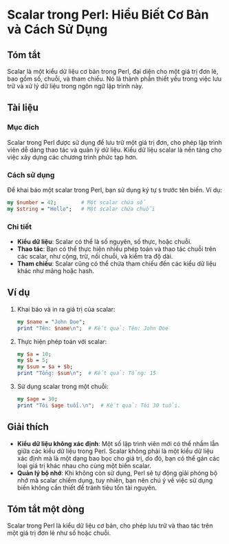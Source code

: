 <!--
Meta Description: # Scalar trong Perl: Hiểu Biết Cơ Bản và Cách Sử Dụng ## Tóm tắt Scalar là một kiểu dữ liệu cơ bản trong Perl, đại diện cho một giá trị đơn lẻ, bao gồ...
Meta Keywords: scalar, một, perl, liệu, trong
-->

# Scalar trong Perl: Hiểu Biết Cơ Bản và Cách Sử Dụng

## Tóm tắt
Scalar là một kiểu dữ liệu cơ bản trong Perl, đại diện cho một giá trị đơn lẻ, bao gồm số, chuỗi, và tham chiếu. Nó là thành phần thiết yếu trong việc lưu trữ và xử lý dữ liệu trong ngôn ngữ lập trình này.

## Tài liệu
### Mục đích
Scalar trong Perl được sử dụng để lưu trữ một giá trị đơn, cho phép lập trình viên dễ dàng thao tác và quản lý dữ liệu. Kiểu dữ liệu scalar là nền tảng cho việc xây dựng các chương trình phức tạp hơn.

### Cách sử dụng
Để khai báo một scalar trong Perl, bạn sử dụng ký tự `$` trước tên biến. Ví dụ:

```perl
my $number = 42;        # Một scalar chứa số
my $string = "Hello";   # Một scalar chứa chuỗi
```

### Chi tiết
- **Kiểu dữ liệu**: Scalar có thể là số nguyên, số thực, hoặc chuỗi.
- **Thao tác**: Bạn có thể thực hiện nhiều phép toán và thao tác chuỗi trên các scalar, như cộng, trừ, nối chuỗi, và kiểm tra độ dài.
- **Tham chiếu**: Scalar cũng có thể chứa tham chiếu đến các kiểu dữ liệu khác như mảng hoặc hash.

## Ví dụ
1. Khai báo và in ra giá trị của scalar:
   ```perl
   my $name = "John Doe";
   print "Tên: $name\n";  # Kết quả: Tên: John Doe
   ```

2. Thực hiện phép toán với scalar:
   ```perl
   my $a = 10;
   my $b = 5;
   my $sum = $a + $b;
   print "Tổng: $sum\n";  # Kết quả: Tổng: 15
   ```

3. Sử dụng scalar trong một chuỗi:
   ```perl
   my $age = 30;
   print "Tôi $age tuổi.\n";  # Kết quả: Tôi 30 tuổi.
   ```

## Giải thích
- **Kiểu dữ liệu không xác định**: Một số lập trình viên mới có thể nhầm lẫn giữa các kiểu dữ liệu trong Perl. Scalar không phải là một kiểu dữ liệu xác định mà là một dạng bao bọc cho giá trị, do đó, bạn có thể gán các loại giá trị khác nhau cho cùng một biến scalar.
- **Quản lý bộ nhớ**: Khi không còn sử dụng, Perl sẽ tự động giải phóng bộ nhớ mà scalar chiếm dụng, tuy nhiên, bạn nên chú ý về việc sử dụng biến không cần thiết để tránh tiêu tốn tài nguyên.

## Tóm tắt một dòng
Scalar trong Perl là kiểu dữ liệu cơ bản, cho phép lưu trữ và thao tác trên một giá trị đơn lẻ như số hoặc chuỗi.